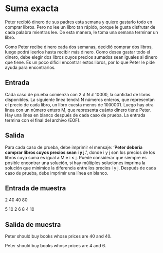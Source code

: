 # Suma exacta
Peter recibió dinero de sus padres esta semana y quiere gastarlo todo en comprar libros. Pero no lee un libro tan rápido, porque le gusta disfrutar de cada palabra mientras lee. De esta manera, le toma una semana terminar un libro.

Como Peter recibe dinero cada dos semanas, decidió comprar dos libros, luego podrá leerlos hasta recibir más dinero. Como desea gastar todo el dinero, debe elegir dos libros cuyos precios sumados sean iguales al dinero que tiene. Es un poco difícil encontrar estos libros, por lo que Peter le pide ayuda para encontrarlos.

## Entrada
Cada caso de prueba comienza con 2 ≤ N ≤ 10000, la cantidad de libros disponibles. La siguiente línea tendrá N números enteros, que representan el precio de cada libro, un libro cuesta menos de 1000001. Luego hay otra línea con un número entero M, que representa cuánto dinero tiene Peter. Hay una línea en blanco después de cada caso de prueba. La entrada termina con el final del archivo (EOF).

## Salida
Para cada caso de prueba, debe imprimir el mensaje: **‘Peter debería comprar libros cuyos precios sean i y j.’**, donde i y j son los precios de los libros cuya suma es igual a M e i ≤ j. Puede considerar que siempre es posible encontrar una solución, si hay múltiples soluciones imprima la solución que minimice la diferencia entre los precios i y j. Después de cada caso de prueba, debe imprimir una línea en blanco.

## Entrada de muestra
2
40 40
80

5
10 2 6 8 4
10

## Salida de muestra
Peter should buy books whose prices are 40 and 40.

Peter should buy books whose prices are 4 and 6.

